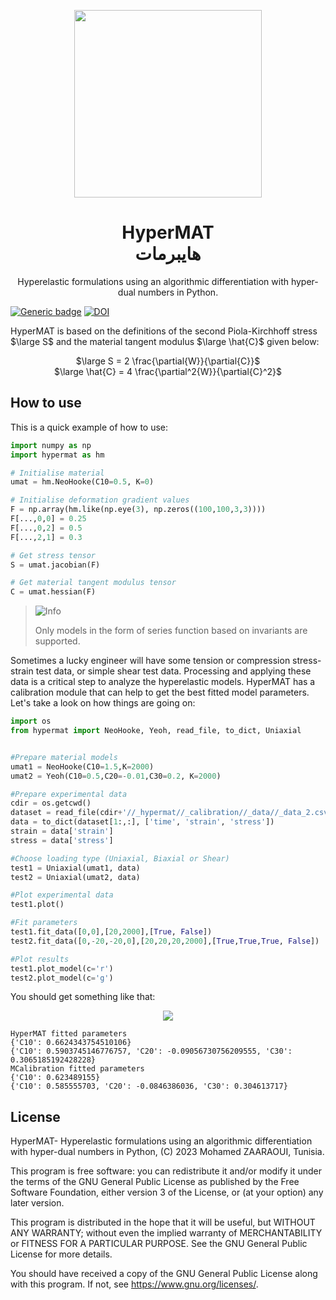 <p align="center">
 <img width="300" height="300" src="https://github.com/ZAARAOUI999/hypermat/assets/115699524/f45bb772-92ca-4fdb-bc49-08d3bdda6786">
 </p>
<h1 align="center">HyperMAT <br>هايبرمات</h1>
<p align="center">
 Hyperelastic formulations using an algorithmic differentiation with hyper-dual numbers in Python.
</p>

[![Generic badge](https://img.shields.io/badge/pypi-v0.0.4-<COLOR>.svg)](https://pypi.org/project/hypermat/) [![DOI](https://zenodo.org/badge/DOI/10.5281/zenodo.8244817.svg)](https://doi.org/10.5281/zenodo.8244817)



HyperMAT is based on the definitions of the second Piola-Kirchhoff stress $\large S$ and the material tangent modulus $\large \hat{C}$ given below:

<p align="center">
 $\large S = 2 \frac{\partial{W}}{\partial{C}}$ <br> $\large \hat{C} = 4 \frac{\partial^2{W}}{\partial{C}^2}$
</p>

<h2>How to use</h2>

This is a quick example of how to use:

```python
import numpy as np
import hypermat as hm

# Initialise material
umat = hm.NeoHooke(C10=0.5, K=0)

# Initialise deformation gradient values
F = np.array(hm.like(np.eye(3), np.zeros((100,100,3,3))))
F[...,0,0] = 0.25
F[...,0,2] = 0.5
F[...,2,1] = 0.3

# Get stress tensor
S = umat.jacobian(F)

# Get material tangent modulus tensor
C = umat.hessian(F)
```

> <picture>
>   <source media="(prefers-color-scheme: light)" srcset="https://raw.githubusercontent.com/Mqxx/GitHub-Markdown/main/blockquotes/badge/light-theme/info.svg">
>   <img alt="Info" src="https://raw.githubusercontent.com/Mqxx/GitHub-Markdown/main/blockquotes/badge/dark-theme/info.svg">
> </picture><br>
>
> Only models in the form of series function based on invariants are supported.
 
Sometimes a lucky engineer will have some tension or compression stress-strain test data, or simple shear test data. Processing and applying these data is a critical step to analyze the hyperelastic models. HyperMAT has a calibration module that can help to get the best fitted model parameters. Let's take a look on how things are going on:

```python
import os
from hypermat import NeoHooke, Yeoh, read_file, to_dict, Uniaxial


#Prepare material models
umat1 = NeoHooke(C10=1.5,K=2000)
umat2 = Yeoh(C10=0.5,C20=-0.01,C30=0.2, K=2000)

#Prepare experimental data
cdir = os.getcwd()
dataset = read_file(cdir+'//_hypermat//_calibration//_data//_data_2.csv', delimiter=',', dtype=np.float64)
data = to_dict(dataset[1:,:], ['time', 'strain', 'stress'])
strain = data['strain']
stress = data['stress']

#Choose loading type (Uniaxial, Biaxial or Shear)
test1 = Uniaxial(umat1, data)
test2 = Uniaxial(umat2, data)

#Plot experimental data
test1.plot()

#Fit parameters
test1.fit_data([0,0],[20,2000],[True, False])
test2.fit_data([0,-20,-20,0],[20,20,20,2000],[True,True,True, False])

#Plot results
test1.plot_model(c='r')
test2.plot_model(c='g')
```
You should get something like that:

<p align="center">
 <img src="https://github.com/ZAARAOUI999/hypermat/assets/115699524/5513f0ef-733f-40c6-ad99-369814ae97ee">
</p>

```
HyperMAT fitted parameters
{'C10': 0.6624343754510106}
{'C10': 0.5903745146776757, 'C20': -0.09056730756209555, 'C30': 0.3065185192428228}
MCalibration fitted parameters
{'C10': 0.623489155}
{'C10': 0.585555703, 'C20': -0.0846386036, 'C30': 0.304613717}
```
<h2>License</h2>

HyperMAT- Hyperelastic formulations using an algorithmic differentiation with hyper-dual numbers in Python, (C) 2023 Mohamed ZAARAOUI, Tunisia.

This program is free software: you can redistribute it and/or modify it under the terms of the GNU General Public License as published by the Free Software Foundation, either version 3 of the License, or (at your option) any later version.

This program is distributed in the hope that it will be useful, but WITHOUT ANY WARRANTY; without even the implied warranty of MERCHANTABILITY or FITNESS FOR A PARTICULAR PURPOSE. See the GNU General Public License for more details.

You should have received a copy of the GNU General Public License along with this program. If not, see <https://www.gnu.org/licenses/>.
